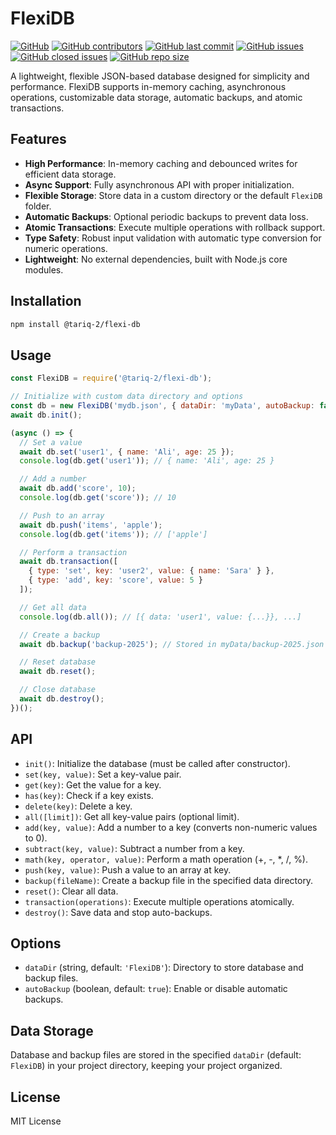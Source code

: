# FlexiDB
[![GitHub](https://img.shields.io/github/license/TariQ-2/FlexiDB)](https://github.com/TariQ-2/FlexiDB/blob/master/LICENSE) [![GitHub contributors](https://img.shields.io/github/contributors/TariQ-2/FlexiDB)](https://github.com/TariQ-2/FlexiDB/blob/master/CONTRIBUTORS.md) [![GitHub last commit](https://img.shields.io/github/last-commit/TariQ-2/FlexiDB)](https://github.com/TariQ-2/FlexiDB/commits/master) [![GitHub issues](https://img.shields.io/github/issues-raw/TariQ-2/FlexiDB)](https://github.com/TariQ-2/FlexiDB/issues) [![GitHub closed issues](https://img.shields.io/github/issues-closed-raw/TariQ-2/FlexiDB)](https://github.com/TariQ-2/FlexiDB/issues) [![GitHub repo size](https://img.shields.io/github/repo-size/TariQ-2/FlexiDB)](https://github.com/TariQ-2/FlexiDB)

A lightweight, flexible JSON-based database designed for simplicity and performance. FlexiDB supports in-memory caching, asynchronous operations, customizable data storage, automatic backups, and atomic transactions.

## Features

- **High Performance**: In-memory caching and debounced writes for efficient data storage.
- **Async Support**: Fully asynchronous API with proper initialization.
- **Flexible Storage**: Store data in a custom directory or the default `FlexiDB` folder.
- **Automatic Backups**: Optional periodic backups to prevent data loss.
- **Atomic Transactions**: Execute multiple operations with rollback support.
- **Type Safety**: Robust input validation with automatic type conversion for numeric operations.
- **Lightweight**: No external dependencies, built with Node.js core modules.

## Installation

```bash
npm install @tariq-2/flexi-db
```

## Usage

```javascript
const FlexiDB = require('@tariq-2/flexi-db');

// Initialize with custom data directory and options
const db = new FlexiDB('mydb.json', { dataDir: 'myData', autoBackup: false });
await db.init();

(async () => {
  // Set a value
  await db.set('user1', { name: 'Ali', age: 25 });
  console.log(db.get('user1')); // { name: 'Ali', age: 25 }

  // Add a number
  await db.add('score', 10);
  console.log(db.get('score')); // 10

  // Push to an array
  await db.push('items', 'apple');
  console.log(db.get('items')); // ['apple']

  // Perform a transaction
  await db.transaction([
    { type: 'set', key: 'user2', value: { name: 'Sara' } },
    { type: 'add', key: 'score', value: 5 }
  ]);

  // Get all data
  console.log(db.all()); // [{ data: 'user1', value: {...}}, ...]

  // Create a backup
  await db.backup('backup-2025'); // Stored in myData/backup-2025.json

  // Reset database
  await db.reset();

  // Close database
  await db.destroy();
})();
```

## API

- `init()`: Initialize the database (must be called after constructor).
- `set(key, value)`: Set a key-value pair.
- `get(key)`: Get the value for a key.
- `has(key)`: Check if a key exists.
- `delete(key)`: Delete a key.
- `all([limit])`: Get all key-value pairs (optional limit).
- `add(key, value)`: Add a number to a key (converts non-numeric values to 0).
- `subtract(key, value)`: Subtract a number from a key.
- `math(key, operator, value)`: Perform a math operation (+, -, \*, /, %).
- `push(key, value)`: Push a value to an array at key.
- `backup(fileName)`: Create a backup file in the specified data directory.
- `reset()`: Clear all data.
- `transaction(operations)`: Execute multiple operations atomically.
- `destroy()`: Save data and stop auto-backups.

## Options

- `dataDir` (string, default: `'FlexiDB'`): Directory to store database and backup files.
- `autoBackup` (boolean, default: `true`): Enable or disable automatic backups.

## Data Storage

Database and backup files are stored in the specified `dataDir` (default: `FlexiDB`) in your project directory, keeping your project organized.

## License

MIT License
